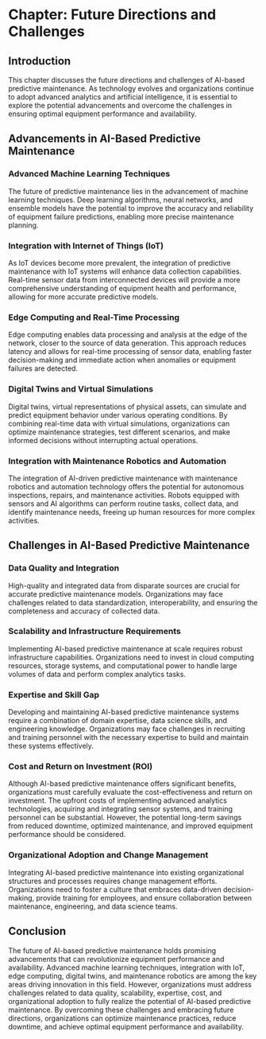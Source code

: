 **Chapter: Future Directions and Challenges**
=============================================

Introduction
------------

This chapter discusses the future directions and challenges of AI-based predictive maintenance. As technology evolves and organizations continue to adopt advanced analytics and artificial intelligence, it is essential to explore the potential advancements and overcome the challenges in ensuring optimal equipment performance and availability.

Advancements in AI-Based Predictive Maintenance
-----------------------------------------------

### Advanced Machine Learning Techniques

The future of predictive maintenance lies in the advancement of machine learning techniques. Deep learning algorithms, neural networks, and ensemble models have the potential to improve the accuracy and reliability of equipment failure predictions, enabling more precise maintenance planning.

### Integration with Internet of Things (IoT)

As IoT devices become more prevalent, the integration of predictive maintenance with IoT systems will enhance data collection capabilities. Real-time sensor data from interconnected devices will provide a more comprehensive understanding of equipment health and performance, allowing for more accurate predictive models.

### Edge Computing and Real-Time Processing

Edge computing enables data processing and analysis at the edge of the network, closer to the source of data generation. This approach reduces latency and allows for real-time processing of sensor data, enabling faster decision-making and immediate action when anomalies or equipment failures are detected.

### Digital Twins and Virtual Simulations

Digital twins, virtual representations of physical assets, can simulate and predict equipment behavior under various operating conditions. By combining real-time data with virtual simulations, organizations can optimize maintenance strategies, test different scenarios, and make informed decisions without interrupting actual operations.

### Integration with Maintenance Robotics and Automation

The integration of AI-driven predictive maintenance with maintenance robotics and automation technology offers the potential for autonomous inspections, repairs, and maintenance activities. Robots equipped with sensors and AI algorithms can perform routine tasks, collect data, and identify maintenance needs, freeing up human resources for more complex activities.

Challenges in AI-Based Predictive Maintenance
---------------------------------------------

### Data Quality and Integration

High-quality and integrated data from disparate sources are crucial for accurate predictive maintenance models. Organizations may face challenges related to data standardization, interoperability, and ensuring the completeness and accuracy of collected data.

### Scalability and Infrastructure Requirements

Implementing AI-based predictive maintenance at scale requires robust infrastructure capabilities. Organizations need to invest in cloud computing resources, storage systems, and computational power to handle large volumes of data and perform complex analytics tasks.

### Expertise and Skill Gap

Developing and maintaining AI-based predictive maintenance systems require a combination of domain expertise, data science skills, and engineering knowledge. Organizations may face challenges in recruiting and training personnel with the necessary expertise to build and maintain these systems effectively.

### Cost and Return on Investment (ROI)

Although AI-based predictive maintenance offers significant benefits, organizations must carefully evaluate the cost-effectiveness and return on investment. The upfront costs of implementing advanced analytics technologies, acquiring and integrating sensor systems, and training personnel can be substantial. However, the potential long-term savings from reduced downtime, optimized maintenance, and improved equipment performance should be considered.

### Organizational Adoption and Change Management

Integrating AI-based predictive maintenance into existing organizational structures and processes requires change management efforts. Organizations need to foster a culture that embraces data-driven decision-making, provide training for employees, and ensure collaboration between maintenance, engineering, and data science teams.

Conclusion
----------

The future of AI-based predictive maintenance holds promising advancements that can revolutionize equipment performance and availability. Advanced machine learning techniques, integration with IoT, edge computing, digital twins, and maintenance robotics are among the key areas driving innovation in this field. However, organizations must address challenges related to data quality, scalability, expertise, cost, and organizational adoption to fully realize the potential of AI-based predictive maintenance. By overcoming these challenges and embracing future directions, organizations can optimize maintenance practices, reduce downtime, and achieve optimal equipment performance and availability.
